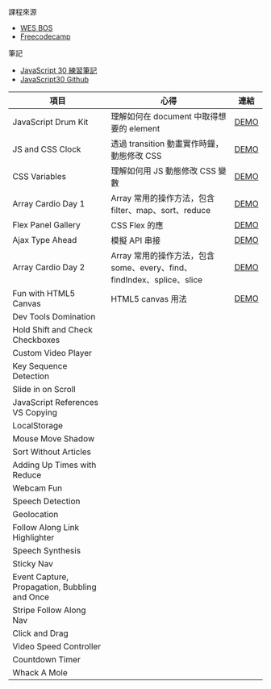 課程來源

-   [WES BOS](https://courses.wesbos.com/account/access/5efef522055a68151fb7e680)
-   [Freecodecamp](https://www.freecodecamp.org/news/javascript-projects-for-beginners/)

筆記

-   [JavaScript 30 練習筆記](https://code-surfing.coderbridge.io/series/475b9b6babe4472eb4b9fb4f123f167e)
-   [JavaScript30 Github](https://github.com/wesbos/JavaScript30)

| 項目                                          | 心得                                                                   | 連結                                                                 |
| --------------------------------------------- | ---------------------------------------------------------------------- | -------------------------------------------------------------------- |
| JavaScript Drum Kit                           | 理解如何在 document 中取得想要的 element                               | [DEMO](https://wayne201299.github.io/vanillaJS/01_DrumKit/)          |
| JS and CSS Clock                              | 透過 transition 動畫實作時鐘，動態修改 CSS                             | [DEMO](https://wayne201299.github.io/vanillaJS/02_Clock/)            |
| CSS Variables                                 | 理解如何用 JS 動態修改 CSS 變數                                        | [DEMO](https://wayne201299.github.io/vanillaJS/03_CSSVariables/)     |
| Array Cardio Day 1                            | Array 常用的操作方法，包含 filter、map、sort、reduce                   | [DEMO](https://wayne201299.github.io/vanillaJS/04_ArrayCardio01/)    |
| Flex Panel Gallery                            | CSS Flex 的應                                                          | [DEMO](https://wayne201299.github.io/vanillaJS/05_FlexPanelGallery/) |
| Ajax Type Ahead                               | 模擬 API 串接                                                          | [DEMO](https://wayne201299.github.io/vanillaJS/06_TypeAhead/)        |
| Array Cardio Day 2                            | Array 常用的操作方法，包含 some、every、find、findIndex、splice、slice | [DEMO](https://wayne201299.github.io/vanillaJS/07_ArrayCardio02/)    |
| Fun with HTML5 Canvas                         | HTML5 canvas 用法                                                      | [DEMO](https://wayne201299.github.io/vanillaJS/08_HTML5Canvas/)      |
| Dev Tools Domination                          |                                                                        |                                                                      |
| Hold Shift and Check Checkboxes               |                                                                        |                                                                      |
| Custom Video Player                           |                                                                        |                                                                      |
| Key Sequence Detection                        |                                                                        |                                                                      |
| Slide in on Scroll                            |                                                                        |                                                                      |
| JavaScript References VS Copying              |                                                                        |                                                                      |
| LocalStorage                                  |                                                                        |                                                                      |
| Mouse Move Shadow                             |                                                                        |                                                                      |
| Sort Without Articles                         |                                                                        |                                                                      |
| Adding Up Times with Reduce                   |                                                                        |                                                                      |
| Webcam Fun                                    |                                                                        |                                                                      |
| Speech Detection                              |                                                                        |                                                                      |
| Geolocation                                   |                                                                        |                                                                      |
| Follow Along Link Highlighter                 |                                                                        |                                                                      |
| Speech Synthesis                              |                                                                        |                                                                      |
| Sticky Nav                                    |                                                                        |                                                                      |
| Event Capture, Propagation, Bubbling and Once |                                                                        |                                                                      |
| Stripe Follow Along Nav                       |                                                                        |                                                                      |
| Click and Drag                                |                                                                        |                                                                      |
| Video Speed Controller                        |                                                                        |                                                                      |
| Countdown Timer                               |                                                                        |                                                                      |
| Whack A Mole                                  |                                                                        |                                                                      |
